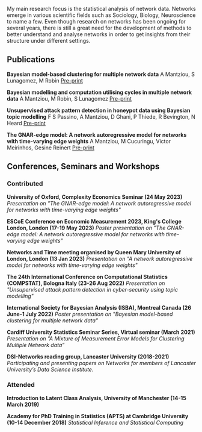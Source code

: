 My main research focus is the statistical analysis of network data. Networks emerge in various scientific fields such as Sociology, Biology, Neuroscience to name a few. Even though research on networks has been ongoing for several years, there is still a great need for the development of methods to better understand and analyse networks in order to get insights from their structure under different settings. 

## Publications

**Bayesian model-based clustering for multiple network data**
A Mantziou, S Lunagomez, M Robin
[Pre-print](https://arxiv.org/abs/2107.03431)

**Bayesian modelling and computation utilising cycles in multiple network data**
A Mantziou, M Robin, S Lunagomez
[Pre-print](https://arxiv.org/abs/2111.07840)

**Unsupervised attack pattern detection in honeypot data using Bayesian topic modelling**
F S Passino, A Mantziou, D Ghani, P Thiede, R Bevington, N Heard
[Pre-print](https://arxiv.org/abs/2301.02505)

**The GNAR-edge model: A network autoregressive model for networks with time-varying edge weights**
A Mantziou, M Cucuringu, Victor Meirinhos, Gesine Reinert
[Pre-print](https://arxiv.org/abs/2305.16097)

## Conferences, Seminars and Workshops
### Contributed

**University of Oxford, Complexity Economics Seminar (24 May 2023)**
*Presentation on "The GNAR-edge model: A network autoregressive model for networks with time-varying edge weights"*

**ESCoE Conference on Economic Measurement 2023, King's College London, London (17-19 May 2023)**
*Poster presentation on "The GNAR-edge model: A network autoregressive model for networks with time-varying edge weights"*

**Networks and Time meeting organised by Queen Mary University of London, London (13 Jan 2023)**
*Presentation on "A network autoregressive model for networks with time-varying edge weights"*

**The 24th International Conference on Computational Statistics (COMPSTAT), Bologna Italy (23-26 Aug 2022)**
*Presentation on "Unsupervised attack pattern detection in cyber-security using topic modelling"*

**International Society for Bayesian Analysis (ISBA), Montreal Canada (26 June-1 July 2022)**
*Poster presentation on "Bayesian model-based clustering for multiple network data"*

**Cardiff University Statistics Seminar Series, Virtual seminar (March 2021)**
*Presentation on ”A Mixture of Measurement Error Models for Clustering Multiple Network data”*

**DSI-Networks reading group, Lancaster University (2018-2021)** 
*Participating and presenting papers on Networks for members of Lancaster University’s Data Science Institute.*

### Attended

**Introduction to Latent Class Analysis, University of Manchester (14-15 March 2019)**

**Academy for PhD Training in Statistics (APTS) at Cambridge University (10-14 December 2018)**
*Statistical Inference and Statistical Computing*

